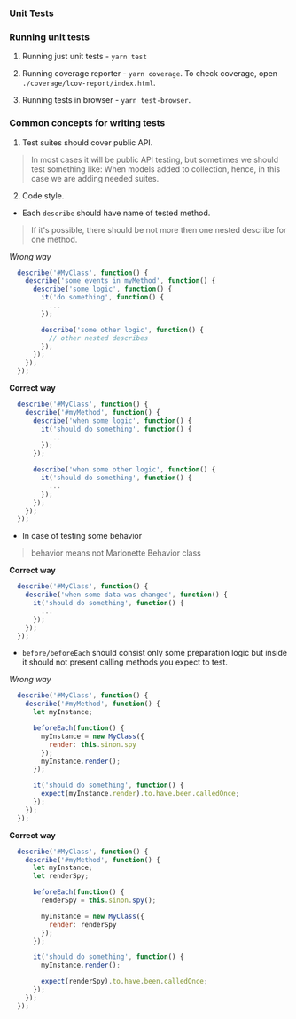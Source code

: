 ### Unit Tests


### Running unit tests

1. Running just unit tests - `yarn test`

2. Running coverage reporter - `yarn coverage`.
To check coverage, open `./coverage/lcov-report/index.html`.

3. Running tests in browser - `yarn test-browser`.


### Common concepts for writing tests

1. Test suites should cover public API.

> In most cases it will be public API testing,
but sometimes we should test something like: When models added to collection,
hence, in this case we are adding needed suites.

2. Code style.

- Each `describe` should have name of tested method.

> If it's possible, there should be not more then one nested describe for one method.

_Wrong way_

```javascript
  describe('#MyClass', function() {
    describe('some events in myMethod', function() {
      describe('some logic', function() {
        it('do something', function() {
          ...
        });

        describe('some other logic', function() {
          // other nested describes
        });
      });
    });
  });
```


**Correct way**

```javascript
  describe('#MyClass', function() {
    describe('#myMethod', function() {
      describe('when some logic', function() {
        it('should do something', function() {
          ...
        });
      });

      describe('when some other logic', function() {
        it('should do something', function() {
          ...
        });
      });
    });
  });
```

- In case of testing some behavior

> behavior means not Marionette Behavior class

**Correct way**

```javascript
  describe('#MyClass', function() {
    describe('when some data was changed', function() {
      it('should do something', function() {
        ...
      });
    });
  });
```

- `before/beforeEach` should consist only some preparation logic
but inside it should not present calling methods you expect to test.

_Wrong way_

```javascript
  describe('#MyClass', function() {
    describe('#myMethod', function() {
      let myInstance;

      beforeEach(function() {
        myInstance = new MyClass({
          render: this.sinon.spy
        });
        myInstance.render();
      });

      it('should do something', function() {
        expect(myInstance.render).to.have.been.calledOnce;
      });
    });
  });
```


**Correct way**

```javascript
  describe('#MyClass', function() {
    describe('#myMethod', function() {
      let myInstance;
      let renderSpy;

      beforeEach(function() {
        renderSpy = this.sinon.spy();

        myInstance = new MyClass({
          render: renderSpy
        });
      });

      it('should do something', function() {
        myInstance.render();

        expect(renderSpy).to.have.been.calledOnce;
      });
    });
  });
```
